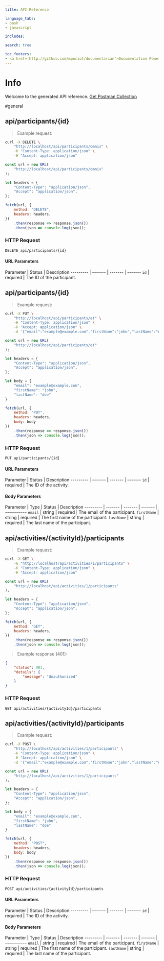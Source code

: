 ```yaml
---
title: API Reference

language_tabs:
- bash
- javascript

includes:

search: true

toc_footers:
- <a href='http://github.com/mpociot/documentarian'>Documentation Powered by Documentarian</a>
---
```

<!-- START_INFO -->
# Info

Welcome to the generated API reference.
[Get Postman Collection](http://localhost/docs/collection.json)

<!-- END_INFO -->

#general


<!-- START_f5cfce2858b1e5067c374982b22d2582 -->
## api/participants/{id}
> Example request:

```bash
curl -X DELETE \
    "http://localhost/api/participants/omnis" \
    -H "Content-Type: application/json" \
    -H "Accept: application/json"
```

```javascript
const url = new URL(
    "http://localhost/api/participants/omnis"
);

let headers = {
    "Content-Type": "application/json",
    "Accept": "application/json",
};

fetch(url, {
    method: "DELETE",
    headers: headers,
})
    .then(response => response.json())
    .then(json => console.log(json));
```



### HTTP Request
`DELETE api/participants/{id}`

#### URL Parameters

Parameter | Status | Description
--------- | ------- | ------- | -------
    `id` |  required  | The ID of the participant.

<!-- END_f5cfce2858b1e5067c374982b22d2582 -->

<!-- START_9f9154c9bd24ed706e1c947fec4cbd07 -->
## api/participants/{id}
> Example request:

```bash
curl -X PUT \
    "http://localhost/api/participants/et" \
    -H "Content-Type: application/json" \
    -H "Accept: application/json" \
    -d '{"email":"example@example.com","firstName":"john","lastName":"doe"}'

```

```javascript
const url = new URL(
    "http://localhost/api/participants/et"
);

let headers = {
    "Content-Type": "application/json",
    "Accept": "application/json",
};

let body = {
    "email": "example@example.com",
    "firstName": "john",
    "lastName": "doe"
}

fetch(url, {
    method: "PUT",
    headers: headers,
    body: body
})
    .then(response => response.json())
    .then(json => console.log(json));
```



### HTTP Request
`PUT api/participants/{id}`

#### URL Parameters

Parameter | Status | Description
--------- | ------- | ------- | -------
    `id` |  required  | The ID of the activity.
#### Body Parameters
Parameter | Type | Status | Description
--------- | ------- | ------- | ------- | -----------
    `email` | string |  required  | The email of the participant.
        `firstName` | string |  required  | The first name of the participant.
        `lastName` | string |  required  | The last name of the participant.
    
<!-- END_9f9154c9bd24ed706e1c947fec4cbd07 -->

<!-- START_1c1811d37ce537f076d8a15c890dbf29 -->
## api/activities/{activityId}/participants
> Example request:

```bash
curl -X GET \
    -G "http://localhost/api/activities/1/participants" \
    -H "Content-Type: application/json" \
    -H "Accept: application/json"
```

```javascript
const url = new URL(
    "http://localhost/api/activities/1/participants"
);

let headers = {
    "Content-Type": "application/json",
    "Accept": "application/json",
};

fetch(url, {
    method: "GET",
    headers: headers,
})
    .then(response => response.json())
    .then(json => console.log(json));
```


> Example response (401):

```json
{
    "status": 401,
    "details": {
        "message": "Unauthorized"
    }
}
```

### HTTP Request
`GET api/activities/{activityId}/participants`


<!-- END_1c1811d37ce537f076d8a15c890dbf29 -->

<!-- START_35b6622db83973ddb0cb4519f77eb5ab -->
## api/activities/{activityId}/participants
> Example request:

```bash
curl -X POST \
    "http://localhost/api/activities/1/participants" \
    -H "Content-Type: application/json" \
    -H "Accept: application/json" \
    -d '{"email":"example@example.com","firstName":"john","lastName":"doe"}'

```

```javascript
const url = new URL(
    "http://localhost/api/activities/1/participants"
);

let headers = {
    "Content-Type": "application/json",
    "Accept": "application/json",
};

let body = {
    "email": "example@example.com",
    "firstName": "john",
    "lastName": "doe"
}

fetch(url, {
    method: "POST",
    headers: headers,
    body: body
})
    .then(response => response.json())
    .then(json => console.log(json));
```



### HTTP Request
`POST api/activities/{activityId}/participants`

#### URL Parameters

Parameter | Status | Description
--------- | ------- | ------- | -------
    `id` |  required  | The ID of the activity.
#### Body Parameters
Parameter | Type | Status | Description
--------- | ------- | ------- | ------- | -----------
    `email` | string |  required  | The email of the participant.
        `firstName` | string |  required  | The first name of the participant.
        `lastName` | string |  required  | The last name of the participant.
    
<!-- END_35b6622db83973ddb0cb4519f77eb5ab -->


